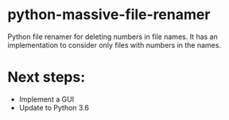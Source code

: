 # python-massive-file-renamer

Python file renamer for deleting numbers in file names. It has an implementation to consider only files with numbers in the names.

# Next steps:
- Implement a GUI
- Update to Python 3.6
